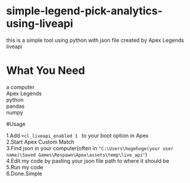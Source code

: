 # simple-legend-pick-analytics-using-liveapi
this is a simple tool using python with json file created by Apex Legends liveapi 

# What You Need
a computer  
Apex Legends  
python  
pandas  
numpy  

#Usage

1.Add `+cl_liveapi_enabled 1 ` to your boot option in Apex  
2.Start Apex Custom Match  
3.Find json in your computer(often in `"C:\Users\hogehoge(your user name)\Saved Games\Respawn\Apex\assets\temp\live_api"`)  
4.Edit my code by pasting your json file path to where it should be  
5.Run my code  
6.Done.Simple  
